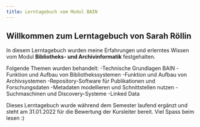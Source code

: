 ```yaml
---
title: Lerntagebuch vom Modul BAIN
---
```


## Willkommen zum Lerntagebuch von Sarah Röllin 

In diesem Lerntagebuch wurden meine Erfahrungen und erlerntes Wissen vom Modul **Bibliotheks- und Archivinformatik** festgehalten.

Folgende Themen wurden behandelt:
-Technische Grundlagen BAIN
-Funktion und Aufbau von Bibliothekssystemen
-Funktion und Aufbau von Archivsystemen
-Repository-Software für Publikationen und Forschungsdaten
-Metadaten modellieren und Schnittstellen nutzen
-Suchmaschinen und Discovery-Systeme
-Linked Data


Dieses Lerntagebuch wurde während dem Semester laufend ergänzt und steht am 31.01.2022 für die Bewertung der Kursleiter bereit.
Viel Spass beim lesen :)
